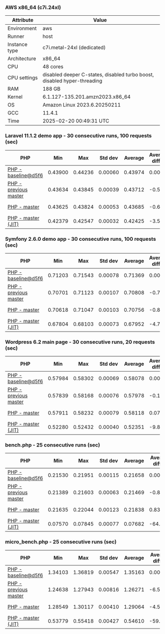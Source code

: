 ### AWS x86_64 (c7i.24xl)

|  Attribute    |     Value      |
|---------------|----------------|
| Environment   |aws|
| Runner        |host|
| Instance type |c7i.metal-24xl (dedicated)|
| Architecture  |x86_64
| CPU           |48 cores|
| CPU settings  |disabled deeper C-states, disabled turbo boost, disabled hyper-threading|
| RAM           |188 GB|
| Kernel        |6.1.127-135.201.amzn2023.x86_64|
| OS            |Amazon Linux 2023.6.20250211|
| GCC           |11.4.1|
| Time          |2025-02-20 00:49:31 UTC|

### Laravel 11.1.2 demo app - 30 consecutive runs, 100 requests (sec)

|     PHP     |     Min     |     Max     |    Std dev   |   Average  |  Average diff % |   Median   | Median diff % |     Memory    |
|-------------|-------------|-------------|--------------|------------|-----------------|------------|---------------|---------------|
|[PHP - baseline@d5f6](https://github.com/php/php-src/commit/d5f6e56610)|0.43900|0.44236|0.00060|0.43974|0.00%|0.43960|0.00%|41.86 MB|
|[PHP - previous master](https://github.com/php/php-src/commit/da38477544)|0.43634|0.43845|0.00039|0.43712|-0.59%|0.43709|-0.57%|41.85 MB|
|[PHP - master](https://github.com/php/php-src/commit/bcf0ee185b)|0.43625|0.43824|0.00053|0.43685|-0.66%|0.43674|-0.65%|41.85 MB|
|[PHP - master (JIT)](https://github.com/php/php-src/commit/bcf0ee185b)|0.42379|0.42547|0.00032|0.42425|-3.52%|0.42423|-3.50%|50.78 MB|

### Symfony 2.6.0 demo app - 30 consecutive runs, 100 requests (sec)

|     PHP     |     Min     |     Max     |    Std dev   |   Average  |  Average diff % |   Median   | Median diff % |     Memory    |
|-------------|-------------|-------------|--------------|------------|-----------------|------------|---------------|---------------|
|[PHP - baseline@d5f6](https://github.com/php/php-src/commit/d5f6e56610)|0.71203|0.71543|0.00078|0.71369|0.00%|0.71368|0.00%|37.39 MB|
|[PHP - previous master](https://github.com/php/php-src/commit/da38477544)|0.70701|0.71123|0.00107|0.70808|-0.79%|0.70769|-0.84%|37.54 MB|
|[PHP - master](https://github.com/php/php-src/commit/bcf0ee185b)|0.70618|0.71047|0.00103|0.70756|-0.86%|0.70726|-0.90%|37.54 MB|
|[PHP - master (JIT)](https://github.com/php/php-src/commit/bcf0ee185b)|0.67804|0.68103|0.00073|0.67952|-4.79%|0.67958|-4.78%|44.54 MB|

### Wordpress 6.2 main page - 30 consecutive runs, 20 requests (sec)

|     PHP     |     Min     |     Max     |    Std dev   |   Average  |  Average diff % |   Median   | Median diff % |     Memory    |
|-------------|-------------|-------------|--------------|------------|-----------------|------------|---------------|---------------|
|[PHP - baseline@d5f6](https://github.com/php/php-src/commit/d5f6e56610)|0.57984|0.58302|0.00069|0.58078|0.00%|0.58067|0.00%|43.01 MB|
|[PHP - previous master](https://github.com/php/php-src/commit/da38477544)|0.57839|0.58168|0.00076|0.57978|-0.17%|0.57992|-0.13%|42.93 MB|
|[PHP - master](https://github.com/php/php-src/commit/bcf0ee185b)|0.57911|0.58232|0.00079|0.58118|0.07%|0.58133|0.11%|42.93 MB|
|[PHP - master (JIT)](https://github.com/php/php-src/commit/bcf0ee185b)|0.52280|0.52432|0.00040|0.52351|-9.86%|0.52351|-9.84%|61.90 MB|

### bench.php - 25 consecutive runs (sec)

|     PHP     |     Min     |     Max     |    Std dev   |   Average  |  Average diff % |   Median   | Median diff % |     Memory    |
|-------------|-------------|-------------|--------------|------------|-----------------|------------|---------------|---------------|
|[PHP - baseline@d5f6](https://github.com/php/php-src/commit/d5f6e56610)|0.21530|0.21951|0.00115|0.21658|0.00%|0.21603|0.00%|26.18 MB|
|[PHP - previous master](https://github.com/php/php-src/commit/da38477544)|0.21389|0.21603|0.00063|0.21469|-0.87%|0.21442|-0.75%|26.26 MB|
|[PHP - master](https://github.com/php/php-src/commit/bcf0ee185b)|0.21635|0.22044|0.00123|0.21838|0.83%|0.21809|0.95%|26.26 MB|
|[PHP - master (JIT)](https://github.com/php/php-src/commit/bcf0ee185b)|0.07570|0.07845|0.00077|0.07682|-64.53%|0.07680|-64.45%|27.36 MB|

### micro_bench.php - 25 consecutive runs (sec)

|     PHP     |     Min     |     Max     |    Std dev   |   Average  |  Average diff % |   Median   | Median diff % |     Memory    |
|-------------|-------------|-------------|--------------|------------|-----------------|------------|---------------|---------------|
|[PHP - baseline@d5f6](https://github.com/php/php-src/commit/d5f6e56610)|1.34103|1.36819|0.00547|1.35163|0.00%|1.35102|0.00%|20.44 MB|
|[PHP - previous master](https://github.com/php/php-src/commit/da38477544)|1.24638|1.27943|0.00816|1.26271|-6.58%|1.26264|-6.54%|20.52 MB|
|[PHP - master](https://github.com/php/php-src/commit/bcf0ee185b)|1.28549|1.30117|0.00410|1.29064|-4.51%|1.29054|-4.48%|20.52 MB|
|[PHP - master (JIT)](https://github.com/php/php-src/commit/bcf0ee185b)|0.53779|0.55418|0.00427|0.54610|-59.60%|0.54516|-59.65%|21.78 MB|
